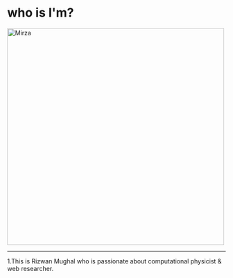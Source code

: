 # who is I'm?
<image src="rizwan profile picture.jpg" alt="Mirza" width="500"/>

---
1.This is Rizwan Mughal who is passionate about computational physicist & web researcher. 

